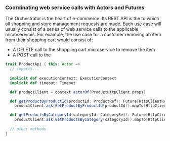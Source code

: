 ### Coordinating web service calls with Actors and Futures 

The Orchestrator is the heart of e-commerce. Its REST API is the to which all shopping and store management requests are made. Each use case will usually consist of a series of web service calls to the applicable microservices. For example, the use case for a customer removing an item from their shopping cart would consist of:

+ A DELETE call to the shoppiing cart microservice to remove the item
+ A POST call to the 
```scala
trait ProductApi { this: Actor =>
  // imports...
  
  implicit def executionContext: ExecutionContext
  implicit def timeout: Timeout

  def productClient = context.actorOf(ProductHttpClient.props)

  def getProductByProductId(productId: ProductRef): Future[HttpClientResult[ProductView]]  =
    productClient.ask(GetProductByProductId(productId)).mapTo[HttpClientResult[ProductView]]

  def getProductsByCategoryId(categoryId: CategoryRef): Future[HttpClientResult[List[ProductView]]] =
    productClient.ask(GetProductsByCategory(categoryId)).mapTo[HttpClientResult[List[ProductView]]]
    
  // other methods
}   
```
